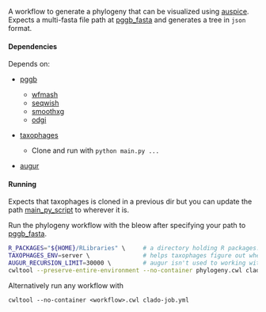 A workflow to generate a phylogeny that can be visualized using [auspice](https://github.com/urbanslug/auspice).  
Expects a multi-fasta file path at [pggb_fasta][1] and generates a tree in `json` format.

#### Dependencies

Depends on:
 - [pggb](https://github.com/pangenome/pggb/blob/master/pggb)
   * [wfmash](https://github.com/ekg/wfmash)
   * [seqwish](https://github.com/ekg/seqwish)
   * [smoothxg](https://github.com/pangenome/smoothxg)
   * [odgi](https://github.com/vgteam/odgi)

 - [taxophages](https://github.com/urbanslug/taxophages/)
   * Clone and run with `python main.py ...`

 - [augur](https://github.com/nextstrain/augur)


#### Running

Expects that taxophages is cloned in a previous dir but you can update the path [main_py_script][2] to wherever it is.

Run the phylogeny workflow with the bleow after specifying your path to [pggb_fasta][1].

```bash
R_PACKAGES="${HOME}/RLibraries" \     # a directory holding R packages. Needed if R packages installed using install.packages on server e.g https://github.com/urbanslug/taxophages/blob/master/scripts/deps.R
TAXOPHAGES_ENV=server \               # helps taxophages figure out where it is being ran
AUGUR_RECURSION_LIMIT=30000 \         # augur isn't used to working with so many nested values
cwltool --preserve-entire-environment --no-container phylogeny.cwl clado-job.yml
```

Alternatively run any workflow with
```
cwltool --no-container <workflow>.cwl clado-job.yml
```

[1]: clado-job.yml#L8
[2]: clado-job.yml#L28
